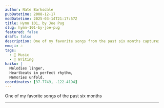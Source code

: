 ```yaml
---
author: Nate Barksdale
pubDatetime: 2008-12-17
modDatetime: 2025-03-14T21:17:57Z
title: Hymn 101, by Joe Pug
slug: hymn-101-by-joe-pug
featured: false
draft: false
description: One of my favorite songs from the past six months captures a unique vibe.
emoji: 🎶
tags:
  - 🎵 Music
  - 📝 Writing
haiku: |
  Melodies linger,  
  Heartbeats in perfect rhythm,  
  Memories unfold.
coordinates: [37.7749, -122.4194]
---
```


One of my favorite songs of the past six months

---

